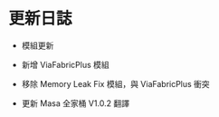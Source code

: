 # 更新日誌

- 模組更新
- 新增 ViaFabricPlus 模組
- 移除 Memory Leak Fix 模組，與 ViaFabricPlus 衝突

- 更新 Masa 全家桶 V1.0.2 翻譯

